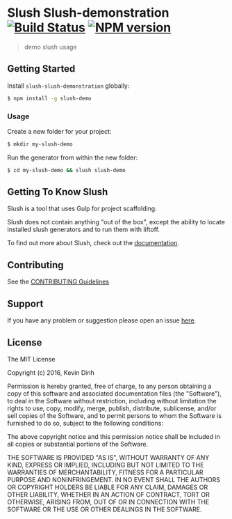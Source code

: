 # Slush Slush-demonstration [![Build Status](https://secure.travis-ci.org/Kevin-Dinh/slush-slush-demonstration.png?branch=master)](https://travis-ci.org/Kevin-Dinh/slush-slush-demonstration) [![NPM version](https://badge-me.herokuapp.com/api/npm/slush-slush-demonstration.png)](http://badges.enytc.com/for/npm/slush-slush-demonstration)

> demo slush usage


## Getting Started

Install `slush-slush-demonstration` globally:

```bash
$ npm install -g slush-demo
```

### Usage

Create a new folder for your project:

```bash
$ mkdir my-slush-demo
```

Run the generator from within the new folder:

```bash
$ cd my-slush-demo && slush slush-demo
```

## Getting To Know Slush

Slush is a tool that uses Gulp for project scaffolding.

Slush does not contain anything "out of the box", except the ability to locate installed slush generators and to run them with liftoff.

To find out more about Slush, check out the [documentation](https://github.com/slushjs/slush).

## Contributing

See the [CONTRIBUTING Guidelines](https://github.com/Kevin-Dinh/slush-slush-demonstration/blob/master/CONTRIBUTING.md)

## Support
If you have any problem or suggestion please open an issue [here](https://github.com/Kevin-Dinh/slush-slush-demonstration/issues).

## License 

The MIT License

Copyright (c) 2016, Kevin Dinh

Permission is hereby granted, free of charge, to any person
obtaining a copy of this software and associated documentation
files (the "Software"), to deal in the Software without
restriction, including without limitation the rights to use,
copy, modify, merge, publish, distribute, sublicense, and/or sell
copies of the Software, and to permit persons to whom the
Software is furnished to do so, subject to the following
conditions:

The above copyright notice and this permission notice shall be
included in all copies or substantial portions of the Software.

THE SOFTWARE IS PROVIDED "AS IS", WITHOUT WARRANTY OF ANY KIND,
EXPRESS OR IMPLIED, INCLUDING BUT NOT LIMITED TO THE WARRANTIES
OF MERCHANTABILITY, FITNESS FOR A PARTICULAR PURPOSE AND
NONINFRINGEMENT. IN NO EVENT SHALL THE AUTHORS OR COPYRIGHT
HOLDERS BE LIABLE FOR ANY CLAIM, DAMAGES OR OTHER LIABILITY,
WHETHER IN AN ACTION OF CONTRACT, TORT OR OTHERWISE, ARISING
FROM, OUT OF OR IN CONNECTION WITH THE SOFTWARE OR THE USE OR
OTHER DEALINGS IN THE SOFTWARE.

